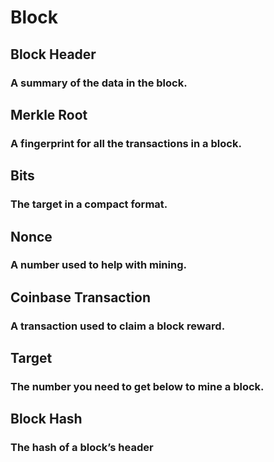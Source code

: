 #   Block<br>

##  Block Header<br>
### A summary of the data in the block.<br>

##  Merkle Root<br>
### A fingerprint for all the transactions in a block.<br>

##  Bits<br>
### The target in a compact format.<br>

##  Nonce<br>
### A number used to help with mining.<br>

##  Coinbase Transaction<br>
### A transaction used to claim a block reward.<br>

##  Target<br>
### The number you need to get below to mine a block.<br>

##  Block Hash<br>
### The hash of a block’s header<br>


